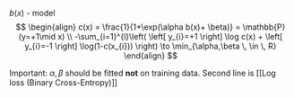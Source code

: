 $b(x)$ - model
$$
\begin{align}
c(x) = \frac{1}{1+\exp(\alpha b(x)+ \beta)} = \mathbb{P}(y=+1\mid x) \\
-\sum_{i=1}^{l}\left( \left[ y_{i}=+1 \right] \log c(x) + \left[ y_{i}=-1 \right] \log(1-c(x_{i}))  \right) \to \min_{\alpha,\beta \, \in \, R} 
\end{align}
$$

Important: $\alpha, \beta$ should be fitted **not** on training data.
Second line is [[Log loss (Binary Cross-Entropy)]]

